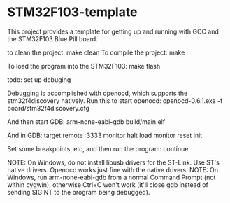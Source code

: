 # STM32F103-template
This project provides a template for getting up and running with GCC and the STM32F103 Blue Pill board.

to clean the project:
	make clean
To compile the project:
	make

To load the program into the STM32F103:
	make flash

todo: set up debuging


Debugging is accomplished with openocd, which supports the stm32f4discovery natively.
Run this to start openocd:
	openocd-0.6.1.exe -f board/stm32f4discovery.cfg

And then start GDB:
	arm-none-eabi-gdb build/main.elf

And in GDB:
	target remote :3333
	monitor halt
	load
	monitor reset init

Set some breakpoints, etc, and then run the program:
	continue




NOTE: On Windows, do not install libusb drivers for the ST-Link. Use ST's native drivers. Openocd works just fine with the native drivers.
NOTE: On Windows, run arm-none-eabi-gdb from a normal Command Prompt (not within cygwin), otherwise Ctrl+C won't work (it'll close gdb instead of sending SIGINT to the program being debugged).
